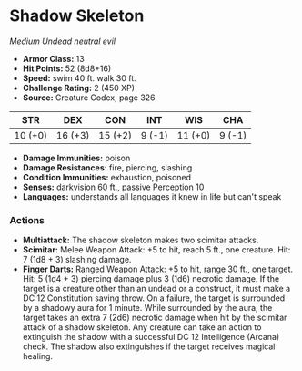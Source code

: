 # Shadow Skeleton

*Medium* *Undead* *neutral evil*

- **Armor Class:** 13
- **Hit Points:** 52 (8d8+16)
- **Speed:** swim 40 ft. walk 30 ft.
- **Challenge Rating:** 2 (450 XP)
- **Source:** Creature Codex, page 326

| STR | DEX | CON | INT | WIS | CHA |
| --- | --- | --- | --- | --- | --- |
| 10 (+0) | 16 (+3) | 15 (+2) | 9 (-1) | 11 (+0) | 9 (-1) |

- **Damage Immunities:** poison
- **Damage Resistances:** fire, piercing, slashing
- **Condition Immunities:** exhaustion, poisoned
- **Senses:** darkvision 60 ft., passive Perception 10
- **Languages:** understands all languages it knew in life but can't speak

### Actions

- **Multiattack:** The shadow skeleton makes two scimitar attacks.
- **Scimitar:** Melee Weapon Attack: +5 to hit, reach 5 ft., one creature. Hit: 7 (1d8 + 3) slashing damage.
- **Finger Darts:** Ranged Weapon Attack: +5 to hit, range 30 ft., one target. Hit: 5 (1d4 + 3) piercing damage plus 3 (1d6) necrotic damage. If the target is a creature other than an undead or a construct, it must make a DC 12 Constitution saving throw. On a failure, the target is surrounded by a shadowy aura for 1 minute. While surrounded by the aura, the target takes an extra 7 (2d6) necrotic damage when hit by the scimitar attack of a shadow skeleton. Any creature can take an action to extinguish the shadow with a successful DC 12 Intelligence (Arcana) check. The shadow also extinguishes if the target receives magical healing.


